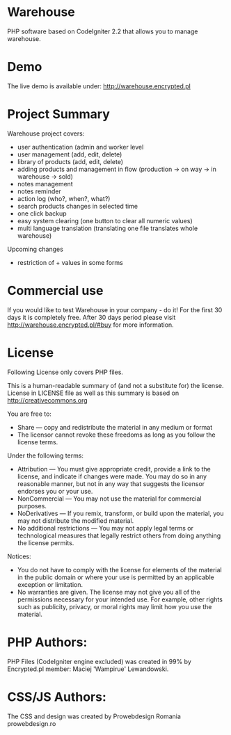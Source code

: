 Warehouse
==========
PHP software based on CodeIgniter 2.2 that allows you to manage warehouse.

Demo
==========
The live demo is available under: http://warehouse.encrypted.pl

Project Summary
==========
Warehouse project covers:
- user authentication (admin and worker level
- user management (add, edit, delete)
- library of products (add, edit, delete)
- adding products and management in flow (production -> on way -> in warehouse -> sold)
- notes management
- notes reminder
- action log (who?, when?, what?)
- search products changes in selected time
- one click backup
- easy system clearing (one button to clear all numeric values)
- multi language translation (translating one file translates whole warehouse)

Upcoming changes
- restriction of + values in some forms

Commercial use
=========
If you would like to test Warehouse in your company - do it! For the first 30 days it is completely free. After 30 days period please visit http://warehouse.encrypted.pl/#buy for more information.

License 
==========
Following License only covers PHP files.

This is a human-readable summary of (and not a substitute for) the license.
License in LICENSE file as well as this summary is based on http://creativecommons.org

You are free to:
- Share — copy and redistribute the material in any medium or format
- The licensor cannot revoke these freedoms as long as you follow the license terms.

Under the following terms:
- Attribution — You must give appropriate credit, provide a link to the license, and indicate if changes were made. You may do so in any reasonable manner, but not in any way that suggests the licensor endorses you or your use.
- NonCommercial — You may not use the material for commercial purposes.
- NoDerivatives — If you remix, transform, or build upon the material, you may not distribute the modified material.
- No additional restrictions — You may not apply legal terms or technological measures that legally restrict others from doing anything the license permits.

Notices:
- You do not have to comply with the license for elements of the material in the public domain or where your use is permitted by an applicable exception or limitation.
- No warranties are given. The license may not give you all of the permissions necessary for your intended use. For example, other rights such as publicity, privacy, or moral rights may limit how you use the material.

PHP Authors:
==========
PHP Files (CodeIgniter engine excluded) was created in 99% by Encrypted.pl member: Maciej 'Wampirue' Lewandowski.

CSS/JS Authors:
==========
The CSS and design was created by Prowebdesign Romania prowebdesign.ro